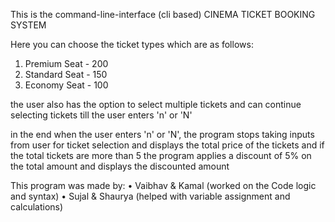 This is the command-line-interface (cli based) CINEMA TICKET BOOKING SYSTEM

Here you can choose the ticket types which are as follows:
  1. Premium Seat - 200
  2. Standard Seat - 150
  3. Economy Seat - 100

the user also has the option to select multiple tickets and can continue selecting tickets till the user enters 'n' or 'N'

in the end when the user enters 'n' or 'N', the program stops taking inputs from user 
for ticket selection and displays the total price of the tickets and if the total tickets are more than 5
the program applies a discount of 5% on the total amount and displays the discounted amount

This program was made by:
  • Vaibhav & Kamal (worked on the Code logic and syntax)
  • Sujal & Shaurya (helped with variable assignment and calculations)
